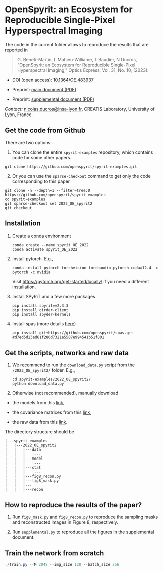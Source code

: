 # OpenSpyrit: an Ecosystem for Reproducible Single-Pixel Hyperspectral Imaging 

The code in the current folder allows to reproduce the results that are reported in

> G. Beneti-Martin, L Mahieu-Williame, T Baudier, N Ducros, "OpenSpyrit: an Ecosystem for Reproducible Single-Pixel Hyperspectral Imaging," Optics Express, Vol. 31, No. 10, (2023). 

* DOI (open access): [10.1364/OE.483937](https://doi.org/10.1364/OE.483937)

* Preprint: [main document (PDF)](https://hal.science/hal-03910077v2/preview/OpenSpyrit.pdf) 

* Preprint: [supplemental document (PDF)](https://hal.science/hal-03910077v2/preview/revised.pdf)

*Contact:* nicolas.ducros@insa-lyon.fr, CREATIS Laboratory, University of Lyon, France.


## Get the code from Github

There are two options:

1. You can clone the entire `spyrit-examples` repository, which contains code for some other papers.
```shell
git clone https://github.com/openspyrit/spyrit-examples.git
```

2. Or you can use the `sparse-checkout` command to get only the code corresponding to this paper.
```shell
git clone -n --depth=1 --filter=tree:0 https://github.com/openspyrit/spyrit-examples
cd spyrit-examples
git sparse-checkout set 2022_OE_spyrit2
git checkout
```

## Installation

1. Create a conda environment
    ```shell
    conda create --name spyrit_OE_2022
    conda activate spyrit_OE_2022
    ```

1. Install pytorch. E.g.,
    ```shell
    conda install pytorch torchvision torchaudio pytorch-cuda=12.4 -c pytorch -c nvidia
    ```
    Visit https://pytorch.org/get-started/locally/ if you need a different installation.

1. Install SPyRiT and a few more packages
    ```shell
    pip install spyrit==2.3.3
    pip install girder-client
    pip install spyder-kernels
    ```
    
4. Install spas (more details [here](https://github.com/openspyrit/spas))

    ```shell
    pip install git+https://github.com/openspyrit/spas.git #d7ed5d23ad61f280d7321a5587e994541b51f801
    ```

## Get the scripts, networks and raw data

1. We recommend to run the `download_data.py` script from the `/2022_OE_spyrit2/` folder. E.g.,

    ```shell
    cd spyrit-examples/2022_OE_spyrit2/ 
    python download_data.py
    ```

2. Otherwise (not recommended), manually download

* the models from this [link](https://pilot-warehouse.creatis.insa-lyon.fr/#collection/6140ba6929e3fc10d47dbe3e/folder/638630794d15dd536f04831e),

* the covariance matrices from this [link](https://pilot-warehouse.creatis.insa-lyon.fr/#collection/6140ba6929e3fc10d47dbe3e/folder/63935a034d15dd536f048487),

* the raw data from this [link](https://pilot-warehouse.creatis.insa-lyon.fr/#collection/6140ba6929e3fc10d47dbe3e/folder/6149c3ce29e3fc10d47dbffb).


The directory structure should be
```
|---spyrit-examples
|   |---2022_OE_spyrit2
|   |   |---data
|   |   |   |---
|   |   |---model
|   |   |   |---
|   |   |---stat
|   |   |   |---
|   |   |---fig8_recon.py
|   |   |---fig8_mask.py
|   |   |---
|   |   |---recon
```
## How to reproduce the results of the paper?
1. Run `fig8_mask.py` and `fig8_recon.py` to reproduce the sampling masks and reconstructed images in Figure 8, respectively. 

4. Run `supplemental.py` to reproduce all the figures in the supplemental document. 

## Train the network from scratch
```powershell
./train.py --M 2048 --img_size 128 --batch_size 256
```